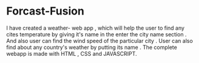 # Forcast-Fusion
I have created a weather- web app , which will help the user to find any cites temperature by giving it's name in the enter the city name section . And also user can find the wind speed of the particular city . User can also find about any country's weather by putting its name . The complete webapp is made with HTML , CSS and JAVASCRIPT.
